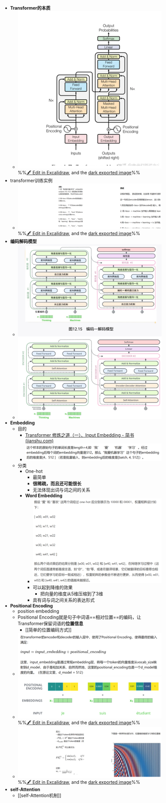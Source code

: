 
- **Transformer的本质**
	- ![](attachments/Transformer%202023-01-05%2016.35.29.excalidraw.svg)
%%[🖋 Edit in Excalidraw](attachments/Transformer%202023-01-05%2016.35.29.excalidraw.md), and the [dark exported image](attachments/Transformer%202023-01-05%2016.35.29.excalidraw.dark.svg)%%
- transformer训练实例
	- ![](attachments/Transformer%202023-01-05%2017.05.13.excalidraw.svg)
%%[🖋 Edit in Excalidraw](attachments/Transformer%202023-01-05%2017.05.13.excalidraw.md), and the [dark exported image](attachments/Transformer%202023-01-05%2017.05.13.excalidraw.dark.svg)%%
- **编码解码模型**
	- ![](attachments/capture-2023-01-05-16-13-46.jpg)
	- ![](attachments/Pasted%20image%2020230105164127.png)
- **Embedding**
	- 目的
		- [Transformer 修炼之道（一）、Input Embedding - 简书 (jianshu.com)](https://www.jianshu.com/p/e6b5b463cf7b)
		- ![](attachments/Pasted%20image%2020230105170408.png)
	- 分类
		- One-hot
			- 最简单
			- **很稀疏，而且还可能很长**
			- 无法体现出词与词之间的关系
		- **Word Embedding**
			- ![](attachments/Pasted%20image%2020230105170050.png)
			- 可以起到降维的效果
				- 把向量的维度从5维压缩到了3维
			- 具有词与词之间关系的表达形式
- **Positional Encoding**
	- position embedding
	- Positional Encoding就是句子中词语==相对位置==的编码，让Transformer保留词语的**位置信息**
		- [[简单的位置编码方式]]
	- ![](attachments/Pasted%20image%2020230105165232.png)
	- ![](attachments/Transformer%202023-01-05%2016.42.45.excalidraw.svg)%%[🖋 Edit in Excalidraw](attachments/Transformer%202023-01-05%2016.42.45.excalidraw.md), and the [dark exported image](attachments/Transformer%202023-01-05%2016.42.45.excalidraw.dark.svg)%%
	- ![](attachments/Transformer%202023-01-05%2016.50.47.excalidraw.svg)%%[🖋 Edit in Excalidraw](attachments/Transformer%202023-01-05%2016.50.47.excalidraw.md), and the [dark exported image](attachments/Transformer%202023-01-05%2016.50.47.excalidraw.dark.svg)%%
- **self-Attention**
	- [[self-Attention机制]]